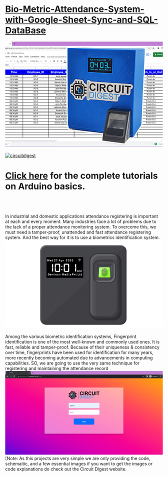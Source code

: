 # [Bio-Metric-Attendance-System-with-Google-Sheet-Sync-and-SQL-DataBase](https://circuitdigest.com/microcontroller-projects/biometric-attendance-system-with-google-sheets)

<img src="https://github.com/Circuit-Digest/Bio-Metric-Attendance-System-with-Google-Sheet-Sync-and-SQL-DataBase/blob/7940bc4c20d620820964599a899269f038739517/images/Biometric-Attendance-System-with-Google-Sheet.jpg" width="" alt="alt_text" title="image_tooltip">
<br>

<br>
<a href="https://circuitdigest.com/tags/arduino"><img src="https://img.shields.io/static/v1?label=&labelColor=505050&message=Arduino Basic Tutorials Circuit Digest&color=%230076D6&style=social&logo=google-chrome&logoColor=%230076D6" alt="circuitdigest"/></a>
<br>

[<h1>Click here](https://circuitdigest.com/tags/arduino) for the complete tutorials on Arduino basics.</h1>


<br>
<br>
<br>
In industrial and domestic applications attendance registering is important at each and every moment. Many industries face a lot of problems due to the lack of a proper attendance monitoring system. To overcome this, we must need a tamper-proof, unattended and fast attendance registering system. And the best way for it is to use a biometrics identification system. 
<img src="https://github.com/Circuit-Digest/Bio-Metric-Attendance-System-with-Google-Sheet-Sync-and-SQL-DataBase/blob/acdfc56af329db4a72b45fb39107e6bd35fb4247/images/Animation.gif" width="" alt="alt_text" title="image_tooltip">
<br>
<br>
Among the various biometric identification systems, Fingerprint identification is one of the most well-known and commonly used ones. It is fast, reliable and tamper-proof. Because of their uniqueness & consistency over time, fingerprints have been used for identification for many years, more recently becoming automated due to advancements in computing capabilities. SO, we are going to use the very same technique for registering and maintaining the attendance record
<br>
<img src="https://github.com/Circuit-Digest/Bio-Metric-Attendance-System-with-Google-Sheet-Sync-and-SQL-DataBase/blob/e10bde10452665cd71f0b0690262cc3203bf689d/images/login.png" width="" alt="alt_text" title="image_tooltip">
<br>
[Note: As this projects are very simple we are only providing the code, schemaitic, and a few essential images if you want to get the images or code explanations do check out the Circuit Digest website.
<br>
<br>
